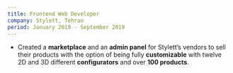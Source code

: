 ```yaml
---
title: Frontend Web Developer
company: Stylett, Tehran
period: January 2019 - September 2019
---
```


- Created a **marketplace** and an **admin panel** for Stylett’s vendors to sell their products with the option of being fully **customizable** with twelve 2D and 3D different **configurators** and over **100 products**.
